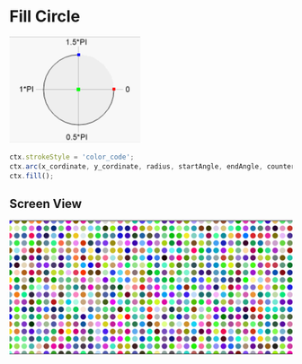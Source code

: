 # Fill Circle

<img src="./img_1.png">

```js
ctx.strokeStyle = 'color_code';
ctx.arc(x_cordinate, y_cordinate, radius, startAngle, endAngle, counterclockwise);
ctx.fill();
```


## Screen View

<img src="./img.png">
